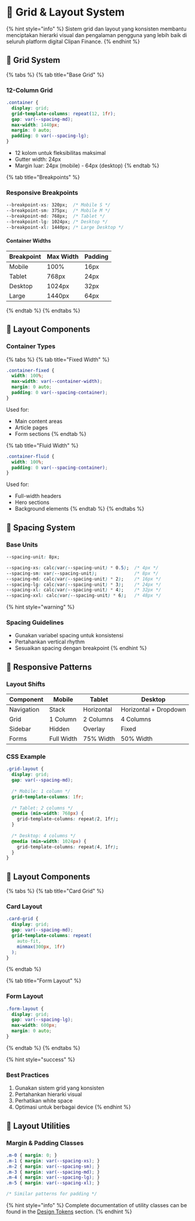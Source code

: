 # 📏 Grid & Layout System

{% hint style="info" %}
Sistem grid dan layout yang konsisten membantu menciptakan hierarki visual dan pengalaman pengguna yang lebih baik di seluruh platform digital Clipan Finance.
{% endhint %}

## 🎯 Grid System

{% tabs %}
{% tab title="Base Grid" %}
### 12-Column Grid
```css
.container {
  display: grid;
  grid-template-columns: repeat(12, 1fr);
  gap: var(--spacing-md);
  max-width: 1440px;
  margin: 0 auto;
  padding: 0 var(--spacing-lg);
}
```

- 12 kolom untuk fleksibilitas maksimal
- Gutter width: 24px
- Margin luar: 24px (mobile) - 64px (desktop)
{% endtab %}

{% tab title="Breakpoints" %}
### Responsive Breakpoints

```css
--breakpoint-xs: 320px;  /* Mobile S */
--breakpoint-sm: 375px;  /* Mobile M */
--breakpoint-md: 768px;  /* Tablet */
--breakpoint-lg: 1024px; /* Desktop */
--breakpoint-xl: 1440px; /* Large Desktop */
```

#### Container Widths
| Breakpoint | Max Width | Padding |
|------------|-----------|---------|
| Mobile     | 100%      | 16px    |
| Tablet     | 768px     | 24px    |
| Desktop    | 1024px    | 32px    |
| Large      | 1440px    | 64px    |
{% endtab %}
{% endtabs %}

## 📐 Layout Components

### Container Types

{% tabs %}
{% tab title="Fixed Width" %}
```css
.container-fixed {
  width: 100%;
  max-width: var(--container-width);
  margin: 0 auto;
  padding: 0 var(--spacing-container);
}
```

Used for:
- Main content areas
- Article pages
- Form sections
{% endtab %}

{% tab title="Fluid Width" %}
```css
.container-fluid {
  width: 100%;
  padding: 0 var(--spacing-container);
}
```

Used for:
- Full-width headers
- Hero sections
- Background elements
{% endtab %}
{% endtabs %}

## 🔄 Spacing System

### Base Units
```css
--spacing-unit: 8px;

--spacing-xs: calc(var(--spacing-unit) * 0.5);  /* 4px */
--spacing-sm: var(--spacing-unit);              /* 8px */
--spacing-md: calc(var(--spacing-unit) * 2);    /* 16px */
--spacing-lg: calc(var(--spacing-unit) * 3);    /* 24px */
--spacing-xl: calc(var(--spacing-unit) * 4);    /* 32px */
--spacing-xxl: calc(var(--spacing-unit) * 6);   /* 48px */
```

{% hint style="warning" %}
### Spacing Guidelines
- Gunakan variabel spacing untuk konsistensi
- Pertahankan vertical rhythm
- Sesuaikan spacing dengan breakpoint
{% endhint %}

## 📱 Responsive Patterns

### Layout Shifts

| Component | Mobile | Tablet | Desktop |
|-----------|--------|--------|---------|
| Navigation | Stack  | Horizontal | Horizontal + Dropdown |
| Grid      | 1 Column | 2 Columns | 4 Columns |
| Sidebar   | Hidden  | Overlay | Fixed |
| Forms     | Full Width | 75% Width | 50% Width |

### CSS Example
```css
.grid-layout {
  display: grid;
  gap: var(--spacing-md);
  
  /* Mobile: 1 column */
  grid-template-columns: 1fr;
  
  /* Tablet: 2 columns */
  @media (min-width: 768px) {
    grid-template-columns: repeat(2, 1fr);
  }
  
  /* Desktop: 4 columns */
  @media (min-width: 1024px) {
    grid-template-columns: repeat(4, 1fr);
  }
}
```

## 🎨 Layout Components

{% tabs %}
{% tab title="Card Grid" %}
### Card Layout
```css
.card-grid {
  display: grid;
  gap: var(--spacing-md);
  grid-template-columns: repeat(
    auto-fit, 
    minmax(300px, 1fr)
  );
}
```
{% endtab %}

{% tab title="Form Layout" %}
### Form Layout
```css
.form-layout {
  display: grid;
  gap: var(--spacing-lg);
  max-width: 600px;
  margin: 0 auto;
}
```
{% endtab %}
{% endtabs %}

{% hint style="success" %}
### Best Practices
1. Gunakan sistem grid yang konsisten
2. Pertahankan hierarki visual
3. Perhatikan white space
4. Optimasi untuk berbagai device
{% endhint %}

## 📏 Layout Utilities

### Margin & Padding Classes
```css
.m-0 { margin: 0; }
.m-1 { margin: var(--spacing-xs); }
.m-2 { margin: var(--spacing-sm); }
.m-3 { margin: var(--spacing-md); }
.m-4 { margin: var(--spacing-lg); }
.m-5 { margin: var(--spacing-xl); }

/* Similar patterns for padding */
```

{% hint style="info" %}
Complete documentation of utility classes can be found in the [Design Tokens](design-tokens.md) section.
{% endhint %}
